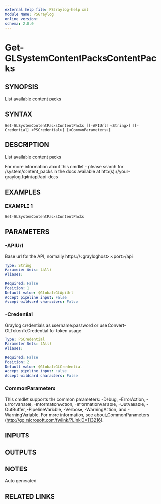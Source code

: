 ```yaml
---
external help file: PSGraylog-help.xml
Module Name: PSGraylog
online version:
schema: 2.0.0
---
```


# Get-GLSystemContentPacksContentPacks

## SYNOPSIS
List available content packs

## SYNTAX

```
Get-GLSystemContentPacksContentPacks [[-APIUrl] <String>] [[-Credential] <PSCredential>] [<CommonParameters>]
```

## DESCRIPTION
List available content packs


For more information about this cmdlet - please search for /system/content_packs in the docs available at http(s)://your-graylog.fqdn/api/api-docs

## EXAMPLES

### EXAMPLE 1
```
Get-GLSystemContentPacksContentPacks
```

## PARAMETERS

### -APIUrl
Base url for the API, normally https://\<grayloghost\>:\<port\>/api

```yaml
Type: String
Parameter Sets: (All)
Aliases:

Required: False
Position: 1
Default value: $Global:GLApiUrl
Accept pipeline input: False
Accept wildcard characters: False
```

### -Credential
Graylog credentials as username:password or use Convert-GLTokenToCredential for token usage

```yaml
Type: PSCredential
Parameter Sets: (All)
Aliases:

Required: False
Position: 2
Default value: $Global:GLCredential
Accept pipeline input: False
Accept wildcard characters: False
```

### CommonParameters
This cmdlet supports the common parameters: -Debug, -ErrorAction, -ErrorVariable, -InformationAction, -InformationVariable, -OutVariable, -OutBuffer, -PipelineVariable, -Verbose, -WarningAction, and -WarningVariable. For more information, see about_CommonParameters (http://go.microsoft.com/fwlink/?LinkID=113216).

## INPUTS

## OUTPUTS

## NOTES
Auto generated

## RELATED LINKS
